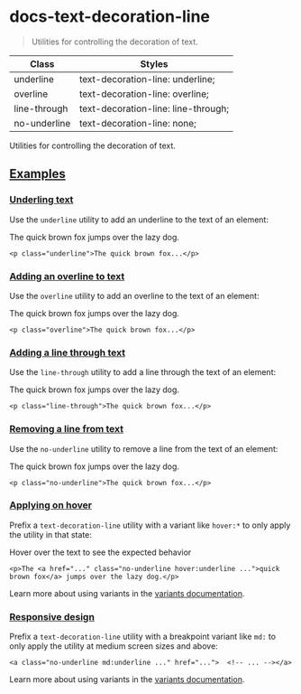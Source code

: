 # docs-text-decoration-line

> Utilities for controlling the decoration of text.

| Class        | Styles                              |
| ------------ | ----------------------------------- |
| underline    | text-decoration-line: underline;    |
| overline     | text-decoration-line: overline;     |
| line-through | text-decoration-line: line-through; |
| no-underline | text-decoration-line: none;         |

Utilities for controlling the decoration of text.

## [Examples](#examples)

### [Underling text](#underling-text)

Use the `underline` utility to add an underline to the text of an element:

The quick brown fox jumps over the lazy dog.

    <p class="underline">The quick brown fox...</p>

### [Adding an overline to text](#adding-an-overline-to-text)

Use the `overline` utility to add an overline to the text of an element:

The quick brown fox jumps over the lazy dog.

    <p class="overline">The quick brown fox...</p>

### [Adding a line through text](#adding-a-line-through-text)

Use the `line-through` utility to add a line through the text of an element:

The quick brown fox jumps over the lazy dog.

    <p class="line-through">The quick brown fox...</p>

### [Removing a line from text](#removing-a-line-from-text)

Use the `no-underline` utility to remove a line from the text of an element:

The quick brown fox jumps over the lazy dog.

    <p class="no-underline">The quick brown fox...</p>

### [Applying on hover](#applying-on-hover)

Prefix a `text-decoration-line` utility with a variant like `hover:*` to only apply the utility in that state:

Hover over the text to see the expected behavior

    <p>The <a href="..." class="no-underline hover:underline ...">quick brown fox</a> jumps over the lazy dog.</p>

Learn more about using variants in the [variants documentation](/docs/hover-focus-and-other-states).

### [Responsive design](#responsive-design)

Prefix a `text-decoration-line` utility with a breakpoint variant like `md:` to only apply the utility at medium screen sizes and above:

    <a class="no-underline md:underline ..." href="...">  <!-- ... --></a>

Learn more about using variants in the [variants documentation](/docs/hover-focus-and-other-states).
